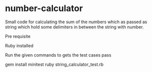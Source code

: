 # number-calculator

Small code for calculating the sum of the numbers which as passed as string which hold some delimiters in between the string with number.

Pre requisite

Ruby installed 

Run the given commands to gets the test cases pass

gem install minitest
ruby string_calculator_test.rb
